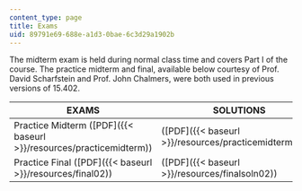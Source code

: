 ```yaml
---
content_type: page
title: Exams
uid: 89791e69-688e-a1d3-0bae-6c3d29a1902b
---
```


The midterm exam is held during normal class time and covers Part I of the course. The practice midterm and final, available below courtesy of Prof. David Scharfstein and Prof. John Chalmers, were both used in previous versions of 15.402.

| EXAMS | SOLUTIONS |
| --- | --- |
| Practice Midterm ([PDF]({{< baseurl >}}/resources/practicemidterm)) | ([PDF]({{< baseurl >}}/resources/practicemidtermsoln)) |
| Practice Final ([PDF]({{< baseurl >}}/resources/final02)) | ([PDF]({{< baseurl >}}/resources/finalsoln02))